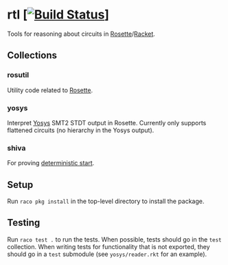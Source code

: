 # rtl [[![Build Status](https://travis-ci.com/anishathalye/rtl.svg?branch=master)](https://travis-ci.com/anishathalye/rtl)]

Tools for reasoning about circuits in [Rosette]/[Racket].

## Collections

### rosutil

Utility code related to [Rosette].

### yosys

Interpret [Yosys] SMT2 STDT output in Rosette. Currently only supports
flattened circuits (no hierarchy in the Yosys output).

### shiva

For proving [deterministic start][notary].

## Setup

Run `raco pkg install` in the top-level directory to install the package.

## Testing

Run `raco test .` to run the tests. When possible, tests should go in the
`test` collection. When writing tests for functionality that is not exported,
they should go in a `test` submodule (see `yosys/reader.rkt` for an example).

[Rosette]: https://github.com/emina/rosette
[Racket]: https://racket-lang.org/
[Yosys]: https://github.com/YosysHQ/yosys
[notary]: https://github.com/anishathalye/notary
